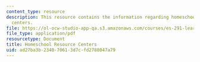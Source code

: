 ```yaml
---
content_type: resource
description: This resource contains the information regarding homeschool resource
  centers.
file: https://ol-ocw-studio-app-qa.s3.amazonaws.com/courses/es-291-learning-seminar-experiments-in-education-spring-2003/ad27ba3b234070613d7cfd2788047a79_MITES_291S03_Homeschl_fnl.pdf
file_type: application/pdf
resourcetype: Document
title: Homeschool Resource Centers
uid: ad27ba3b-2340-7061-3d7c-fd2788047a79
---
```

